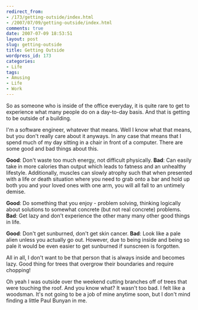 ```yaml
---
redirect_from:
- /173/getting-outside/index.html
- /2007/07/09/getting-outside/index.html
comments: true
date: 2007-07-09 18:53:51
layout: post
slug: getting-outside
title: Getting Outside
wordpress_id: 173
categories:
- Life
tags:
- Amusing
- Life
- Work
---
```


So as someone who is inside of the office everyday, it is quite rare to get to experience what many people do on a day-to-day basis.  And that is getting to be outside of a building.

I'm a software engineer, whatever that means.  Well I know what that means, but you don't really care about it anyways.  In any case that means that I spend much of my day sitting in a chair in front of a computer.  There are some good and bad things about this.

**Good**: Don't waste too much energy, not difficult physically.
**Bad**: Can easily take in more calories than output which leads to fatness and an unhealthy lifestyle.  Additionally, muscles can slowly atrophy such that when presented with a life or death situation where you need to grab onto a bar and hold up both you and your loved ones with one arm, you will all fall to an untimely demise.

**Good**: Do something that you enjoy - problem solving, thinking logically about solutions to somewhat concrete (but not real concrete) problems.
**Bad**: Get lazy and don't experience the other many many other good things in life.

**Good**: Don't get sunburned, don't get skin cancer.
**Bad**: Look like a pale alien unless you actually go out.  However, due to being inside and being so pale it would be even easier to get sunburned if sunscreen is forgotten.

All in all, I don't want to be that person that is always inside and becomes lazy.  Good thing for trees that overgrow their boundaries and require chopping!

Oh yeah I was outside over the weekend cutting branches off of trees that were touching the roof.  And you know what?  It wasn't too bad.  I felt like a woodsman.  It's not going to be a job of mine anytime soon, but I don't mind finding a little Paul Bunyan in me.
